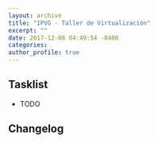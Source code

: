 ```yaml
---
layout: archive
title: "IPVG - Taller de Virtualización"
excerpt: ""
date: 2017-12-08 04:49:54 -0400
categories: 
author_profile: true
---
```


## Tasklist

- TODO

## Changelog

